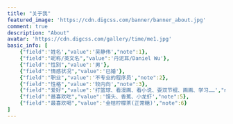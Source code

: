 ```yaml
---
title: "关于我"
featured_image: 'https://cdn.digcss.com/banner/banner_about.jpg'
comment: true
description: "About"
avatar: 'https://cdn.digcss.com/gallery/time/me1.jpg'
basic_info: [
    {"field":'姓名',"value":'吴静伟',"note":1},
    {"field":"昵称/英文名","value":'丹泥耳/Daniel Wu'},
    {"field":"性别","value":'男'},
    {"field":"情感状况","value":'已婚'},
    {"field":"职业","value":'不专业的程序员',"note":2},
    {"field":"性格","value":'较内向',"note":3},
    {"field":"爱好","value":'打篮球、看漫画、看小说、耍双节棍、画画、学习……',"note":4},
    {"field":"最喜欢吃","value":'馒头、香蕉、小龙虾',"note":5},
    {"field":"最喜欢喝","value":'金桔柠檬茶(正常糖)',"note":6}
]
---
```













